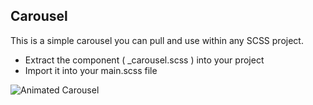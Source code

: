 ## Carousel

This is a simple carousel you can pull and use within any SCSS project.

- Extract the component ( \_carousel.scss ) into your project
- Import it into your main.scss file

![Animated Carousel](https://drive.google.com/uc?export=view&id=19OCNrFxO1G9Pzc-chI-oYiZ42PrKxXCX)
